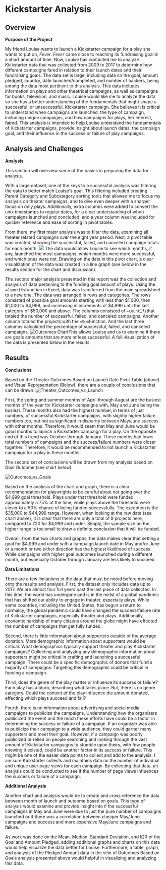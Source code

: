 # Kickstarter Analysis

## Overview

**Purpose of the Project**

My friend Louise wants to launch a Kickstarter campaign for a play she wants to put on, *Fever*. *Fever* came close to reaching its fundraising goal in a short amount of time. Now, Louise has contacted me to analyze Kickstarter data that was collected from 2009 to 2017 to determine how different campaigns fared in relation to their launch dates and their fundraising goals. The data set is large, including data on the goal, amount pledged, country, date launched/completed, and number of backers, being among the data most pertinent to this analysis. This data includes information on plays and other theatrical campaigns, as well as campaigns for books, television, and music. Louise would like me to analyze the data so she has a better understanding of the fundamentals that might shape a successful, or unsuccessful, Kickstarter campaign. She believes it is critical to understand when campaigns are launched, the type of campaign, including unique campaigns, and how campaigns for plays, her interest, faired. This analysis is intended to help Louise understand the fundamentals of Kickstarter campaigns, provide insight about launch dates, the campaign goal, and their influence in the success or failure of play campaigns.



## Analysis and Challenges

**Analysis**

This section will overview some of the basics in preparing the data for analysis. 

With a large dataset, one of the keys to a successful analysis was filtering the data to better match Louise's goal. This filtering included creating Parent Category and Subcategory sorting tools that allowed me to focus my analysis on theater campaigns, and to dive even deeper with a sharper focus on only plays. Additionally, extra columns were added to convert the unix timestamps to regular dates, for a clear understanding of when campaigns launched and concluded, and a year column was included for quicker reference and ease of sorting in pivot tables.

From there, my first major analysis was to filter the data, examining all theater related campaigns over the eight year period. Next, a pivot table was created, showing the successful, failed, and canceled campaign totals for each month. <img src="https://github.com/labinskin/Kickstart-Analysis-to-Find-Trends/blob/main/Pivot%20Table.png" /> The data would allow Louise to see which months, if any, launched the most campaigns, which months were more successful, and which ones were not. Drawing on the data in this pivot chart, a clear visualization of the data was created in a line graph (see below in the results section for the chart and discussion).

The second major analysis presented in this report was the collection and analysis of data pertaining to the funding goal amount of plays. Using the `=CountIfs`function in Excel, data was transferred from the main spreadsheet to a new one. The data was arranged in rows and categories. The rows consisted of possible goal amounts starting with less than $1,000, then $1,000 to $4,999, and increasing in increments of $4,999 until the last category of $50,000 and above. The columns consisted of `=CountIfs`that totaled the number of successful, failed, and canceled campaigns. Another column totaled the projects with the `=Sum`function. And the last three columns calculated the percentage of successful, failed, and canceled campaigns. ![Outcomes Chart](https://github.com/labinskin/Kickstart-Analysis-to-Find-Trends/blob/main/Outcomes%20Chart.png)This allows Louise and us to examine if there are goals amounts that are more or less successful. A full visualization of the data is presented below in the results.

## Results

**Conclusions**

Based on the Theater Outcomes Based on Launch Date Pivot Table (above) and Visual Representation (Below), there are a couple of conclusions that can be drawn. ![Theater_Outcomes_vs_Launch](https://github.com/labinskin/Kickstart-Analysis-to-Find-Trends/blob/e5f9525bf089a129c80724338c701683b676a517/Resources/Theater_Outcomes_vs_Launch.png)



First, the spring and summer months of April through August are the busiest months of the year for Kickstarter campaigns with, May and June being the busiest. These months also had the highest number, in terms of just numbers, of successful Kickstarter campaigns, with slightly higher failure numbers too, but not as significant in disparity between May/June success with other months. Therefore, it would seem that May and June would be good months to launch a Kickstarter campaign for a play. On the opposite end of this trend was October through January. These months had lower total numbers of campaigns and the success/failure numbers were closer together. Therefore, it would be recommended to not launch a Kickstarter campaign for a play in these months.

The second set of conclusions will be drawn from my analysis based on Goal Outcome (see chart below)

![Outcomes_vs_Goals](https://github.com/labinskin/Kickstart-Analysis-to-Find-Trends/blob/e5f9525bf089a129c80724338c701683b676a517/Resources/Outcomes_vs_Goals.png)

Based on the analysis of the chart and graph, there is a clear recommendation for playwrights to be careful about not going over the $4,999 goal threshold. Plays under that threshold were funded approximately a 75% of the time, while plays above the threshold were closer to a 50% chance of being funded successfully. The exception is the $35,000 to $44,999 range. However, when looking at the raw data (see chart above), it is clear that there are only a total of 9 projects here, compared to 720 for $4,999 and under. Simply, the sample size on the higher range is too small to draw a definite conclusion that it will be funded.

Overall, from the two charts and graphs, the data makes clear that setting a goal for $4,999 and under with a campaign launch date in May and/or June or a month or two either direction has the highest likelihood of success. While campaigns with higher goal outcomes launched during a different month, but especially October through January are less likely to succeed.

**Data Limitations**

There are a few limitations to the data that must be noted before moving onto the results and analysis. First, the dataset only includes data up to 2017. We are almost four full years past the last piece of data collected. In this time, the world has undergone and is in the midst of a global pandemic that has shifted our ability to engage in theater, especially plays. While some countries, including the United States, has begun a return to normalcy, the global pandemic could have changed the success/failure rate of Kickstarter campaigns, especially theater and plays. Additionally, economic hardship of many citizens around the globe might have effected the number of campaigns that get fully funded.

Second, there is little information about supporters outside of the average donation. More demographic information about supporters would be critical. What demographics typically support theater and play Kickstarter campaigns? Collecting and analyzing any demographic information about supporters might be critical in crafting and launching a successful campaign. There could be a specific demographic of donors that fund a majority of campaigns. Targeting this demographic could be critical in funding a campaign.

Third, does the genre of the play matter or influence its success or failure? Each play has a blurb, describing what takes place. But, there is no genre category. Could the content of the play influence the amount donated, effecting which plays succeed and fail?

Fourth, there is no information about advertising and social media campaigns to publicize the campaigns. Understanding how the organizers publicized the event and the reach these efforts have could be a factor in determining the success or failure of a campaign. If an organizer was able to publicize their campaign to a wide audience, they could garner many supporters and meet their goal. However, if a campaign was poorly publicized or relied on people searching and looking through the vast amount of Kickstarter campaigns to stumble upon theirs, with few people knowing it existed, could be another factor in its success or failure. This might be one of the easier data points to collect and add to the analysis. I am sure Kickstarter collects and maintains data on the number of individual and unique user page views for each campaign. By collecting that data, an analysis could be conducted to see if the number of page views influences the success or failure of a campaign.

**Additional Analysis**

Another chart and analysis would be to create and cross reference the data between month of launch and outcome based on goals. This type of analysis would examine and provide insight into if the successful campaigns in May and June were due to just the pure number of campaigns launched or if there was a correlation between cheaper May/June campaigns and success and more expensive May/June campaigns and failure.

As work was done on the Mean, Median, Standard Deviation, and IQR of the Goal and Amount Pledged, adding additional graphs and charts on this data would help visualize the data better for Louise. Furthermore, a table, graph, and analysis of the Pledged Amount data in the vein of Outcomes Based on Goals analysis presented above would helpful in visualizing and analyzing this data.
